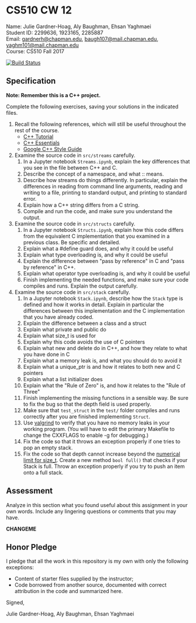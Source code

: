 # CS510 CW 12

Name: Julie Gardner-Hoag, Aly Baughman, Ehsan Yaghmaei<br>
Student ID: 2299636, 1923165, 2285887<br>
Email: gardnerh@chapman.edu, baugh107@mail.chapman.edu, yaghm101@mail.chapman.edu <br>
Course: CS510 Fall 2017 <br>

[![Build Status](https://travis-ci.org/chapman-cs510-2017f/cw-12-julie_aly_ehsan.svg?branch=master)](https://travis-ci.org/chapman-cs510-2017f/cw-12-julie_aly_ehsan)

## Specification

**Note: Remember this is a C++ project.**

Complete the following exercises, saving your solutions in the indicated files. 

1. Recall the following references, which will still be useful throughout the rest of the course.
    * [C++ Tutorial](http://www.cplusplus.com/doc/tutorial/)
    * [C++ Essentials](https://tfetimes.com/wp-content/uploads/2015/09/CppEssentials.pdf)
    * [Google C++ Style Guide](https://google.github.io/styleguide/cppguide.html)
1. Examine the source code in ```src/streams``` carefully. 
    1. In a Jupyter notebook ```Streams.ipynb```, explain the key differences that you see in the file between C++ and C.
    1. Describe the concept of a namespace, and what :: means.
    1. Describe how streams do things differently. In particular, explain the differences in reading from command line arguments, reading and writing to a file, printing to standard output, and printing to standard error.
    1. Explain how a C++ string differs from a C string.
    1. Compile and run the code, and make sure you understand the output.
1. Examine the source code in ```src/structs``` carefully.
    1. In a Jupyter notebook ```Structs.ipynb```, explain how this code differs from the equivalent C implementation that you examined in a previous class. Be specific and detailed.
    1. Explain what a #define guard does, and why it could be useful
    1. Explain what type overloading is, and why it could be useful
    1. Explain the difference between "pass by reference" in C and "pass by reference" in C++.
    1. Explain what operator type overloading is, and why it could be useful
    1. Finish implementing the needed functions, and make sure your code compiles and runs. Explain the output carefully.
1. Examine the source code in ```src/stack``` carefully. 
    1. In a Jupyter notebook ```Stack.ipynb```, describe how the ```Stack``` type is defined and how it works in detail. Explain in particular the differences between this implementation and the C implementation that you have already coded. 
    1. Explain the difference between a class and a struct
    1. Explain what private and public do
    1. Explain what size_t is used for
    1. Explain why this code avoids the use of C pointers
    1. Explain what new and delete do in C++, and how they relate to what you have done in C
    1. Explain what a memory leak is, and what you should do to avoid it
    1. Explain what a unique_ptr is and how it relates to both new and C pointers
    1. Explain what a list initializer does
    1. Explain what the "Rule of Zero" is, and how it relates to the "Rule of Three"
    1. Finish implementing the missing functions in a sensible way. Be sure to fix the bug so that the depth field is used properly.
    1. Make sure that ```test_struct``` in the ```test/``` folder compiles and runs correctly after you are finished implementing ```Struct```.
    1. Use [valgrind](http://valgrind.org/docs/manual/quick-start.html) to verify that you have no memory leaks in your working program. (You will have to edit the primary Makefile to change the CXXFLAGS to enable -g for debugging.)
    1. Fix the code so that it throws an exception properly if one tries to pop an empty stack.
    1. Fix the code so that depth cannot increase beyond the [numerical limit for size_t](http://en.cppreference.com/w/cpp/types/numeric_limits/max). Create a new method ```bool full()``` that checks if your Stack is full. Throw an exception properly if you try to push an item onto a full stack.


## Assessment

Analyze in this section what you found useful about this assignment in your own words. Include any lingering questions or comments that you may have.

**CHANGEME**

## Honor Pledge

I pledge that all the work in this repository is my own with only the following exceptions:

* Content of starter files supplied by the instructor;
* Code borrowed from another source, documented with correct attribution in the code and summarized here.

Signed,

Julie Gardner-Hoag, Aly Baughman, Ehsan Yaghmaei
